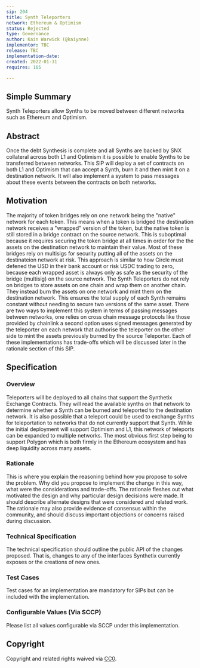```yaml
---
sip: 204
title: Synth Teleporters
network: Ethereum & Optimism
status: Rejected
type: Governance
author: Kain Warwick (@kaiynne)
implementor: TBC
release: TBC
implementation-date:
created: 2022-01-31
requires: 165

---
```


## Simple Summary

<!--"If you can't explain it simply, you don't understand it well enough." Simply describe the outcome the proposed changes intends to achieve. This should be non-technical and accessible to a casual community member.-->

Synth Teleporters allow Synths to be moved between different networks such as Ethereum and Optimism.

## Abstract

<!--A short (~200 word) description of the proposed change, the abstract should clearly describe the proposed change. This is what *will* be done if the SIP is implemented, not *why* it should be done or *how* it will be done. If the SIP proposes deploying a new contract, write, "we propose to deploy a new contract that will do x".-->

Once the debt Synthesis is complete and all Synths are backed by SNX collateral across both L1 and Optimism it is possible to enable Synths to be transferred between networks. This SIP will deploy a set of contracts on both L1 and Optimism that can accept a Synth, burn it and then mint it on a destination network. It will also implement a system to pass messages about these events between the contracts on both networks.

## Motivation

<!--This is the problem statement. This is the *why* of the SIP. It should clearly explain *why* the current state of the protocol is inadequate.  It is critical that you explain *why* the change is needed, if the SIP proposes changing how something is calculated, you must address *why* the current calculation is innaccurate or wrong. This is not the place to describe how the SIP will address the issue!-->

The majority of token bridges rely on one network being the "native" network for each token. This means when a token is bridged the destination network receives a "wrapped" version of the token, but the native token is still stored in a bridge contract on the source network. This is suboptimal because it requires securing the token bridge at all times in order for the the assets on the destination network to maintain their value. Most of these bridges rely on multisigs for security putting all of the assets on the destinateion network at risk. This approach is similar to how Circle must defened the USD in their bank account or risk USDC trading to zero, because each wrapped asset is always only as safe as the security of the bridge (multisig) on the source network. The Synth Teleporters do not rely on bridges to store assets on one chain and wrap them on another chain. They instead burn the assets on one network and mint them on the destination network. This ensures the total supply of each Synth remains constant without needing to secure two versions of the same asset. There are two ways to implement this system in terms of passing messages between networks, one relies on cross chain message protocols like those provided by chainlink a second option uses signed messages generated by the teleporter on each network that authorise the teleporter on the other side to mint the assets previously burned by the source Teleporter. Each of these implementations has trade-offs which will be discussed later in the rationale section of this SIP. 

## Specification

<!--The specification should describe the syntax and semantics of any new feature, there are five sections
1. Overview
2. Rationale
3. Technical Specification
4. Test Cases
5. Configurable Values
-->

### Overview

<!--This is a high level overview of *how* the SIP will solve the problem. The overview should clearly describe how the new feature will be implemented.-->

Teleporters will be deployed to all chains that support the Synthetix Exchange Contracts. They will read the available synths on that network to determine whether a Synth can be burned and teleported to the destination network. It is also possible that a teleport could be used to exchange Synths for teleportation to networks that do not currently support that Synth. While the initial deployment will support Optimism and L1, this network of teleports can be expanded to multiple networks. The most obvious first step being to support Polygon which is both firmly in the Ethereum ecosystem and has deep liquidity across many assets. 
### Rationale

<!--This is where you explain the reasoning behind how you propose to solve the problem. Why did you propose to implement the change in this way, what were the considerations and trade-offs. The rationale fleshes out what motivated the design and why particular design decisions were made. It should describe alternate designs that were considered and related work. The rationale may also provide evidence of consensus within the community, and should discuss important objections or concerns raised during discussion.-->

This is where you explain the reasoning behind how you propose to solve the problem. Why did you propose to implement the change in this way, what were the considerations and trade-offs. The rationale fleshes out what motivated the design and why particular design decisions were made. It should describe alternate designs that were considered and related work. The rationale may also provide evidence of consensus within the community, and should discuss important objections or concerns raised during discussion.

### Technical Specification

<!--The technical specification should outline the public API of the changes proposed. That is, changes to any of the interfaces Synthetix currently exposes or the creations of new ones.-->

The technical specification should outline the public API of the changes proposed. That is, changes to any of the interfaces Synthetix currently exposes or the creations of new ones.

### Test Cases

<!--Test cases for an implementation are mandatory for SIPs but can be included with the implementation..-->

Test cases for an implementation are mandatory for SIPs but can be included with the implementation.

### Configurable Values (Via SCCP)

<!--Please list all values configurable via SCCP under this implementation.-->

Please list all values configurable via SCCP under this implementation.

## Copyright

Copyright and related rights waived via [CC0](https://creativecommons.org/publicdomain/zero/1.0/).
